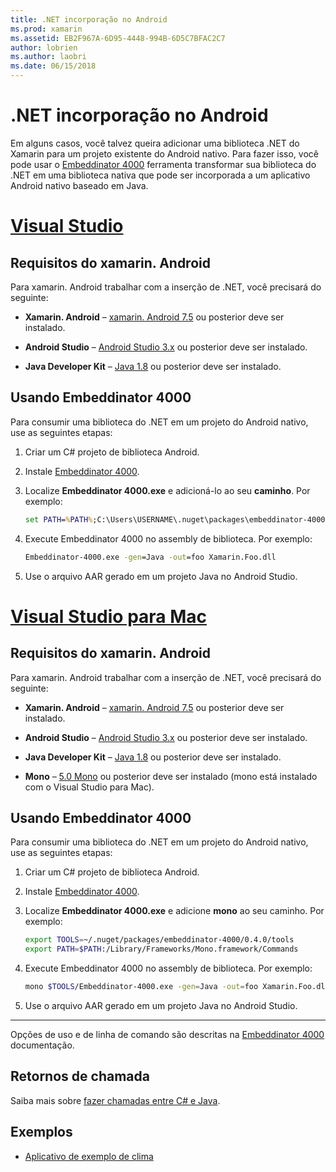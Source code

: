 ```yaml
---
title: .NET incorporação no Android
ms.prod: xamarin
ms.assetid: EB2F967A-6D95-4448-994B-6D5C7BFAC2C7
author: lobrien
ms.author: laobri
ms.date: 06/15/2018
---
```


# <a name="net-embedding-on-android"></a>.NET incorporação no Android

Em alguns casos, você talvez queira adicionar uma biblioteca .NET do Xamarin para um projeto existente do Android nativo. Para fazer isso, você pode usar o [Embeddinator 4000](https://www.nuget.org/packages/Embeddinator-4000/) ferramenta transformar sua biblioteca do .NET em uma biblioteca nativa que pode ser incorporada a um aplicativo Android nativo baseado em Java.

# <a name="visual-studiotabwindows"></a>[Visual Studio](#tab/windows)

## <a name="xamarinandroid-requirements"></a>Requisitos do xamarin. Android

Para xamarin. Android trabalhar com a inserção de .NET, você precisará do seguinte:

-   **Xamarin. Android** &ndash; [xamarin. Android 7.5](https://visualstudio.microsoft.com/xamarin/) ou posterior deve ser instalado.

-   **Android Studio** &ndash; [Android Studio 3.x](https://developer.android.com/studio/) ou posterior deve ser instalado.

-   **Java Developer Kit** &ndash; [Java 1.8](https://www.oracle.com/technetwork/java/javase/downloads/jdk8-downloads-2133151.html) ou posterior deve ser instalado.


## <a name="using-embeddinator-4000"></a>Usando Embeddinator 4000

Para consumir uma biblioteca do .NET em um projeto do Android nativo, use as seguintes etapas:

1.  Criar um C# projeto de biblioteca Android.

2.  Instale [Embeddinator 4000](https://www.nuget.org/packages/Embeddinator-4000/).

3.  Localize **Embeddinator 4000.exe** e adicioná-lo ao seu **caminho**. Por exemplo:

    ```cmd
    set PATH=%PATH%;C:\Users\USERNAME\.nuget\packages\embeddinator-4000\0.4.0\tools
    ```

4.  Execute Embeddinator 4000 no assembly de biblioteca. Por exemplo:

    ```cmd
    Embeddinator-4000.exe -gen=Java -out=foo Xamarin.Foo.dll
    ```

5.  Use o arquivo AAR gerado em um projeto Java no Android Studio.


# <a name="visual-studio-for-mactabmacos"></a>[Visual Studio para Mac](#tab/macos)

## <a name="xamarinandroid-requirements"></a>Requisitos do xamarin. Android

Para xamarin. Android trabalhar com a inserção de .NET, você precisará do seguinte:

-   **Xamarin. Android** &ndash; [xamarin. Android 7.5](https://visualstudio.microsoft.com/xamarin/) ou posterior deve ser instalado.

-   **Android Studio** &ndash; [Android Studio 3.x](https://developer.android.com/studio/) ou posterior deve ser instalado.

-   **Java Developer Kit** &ndash; [Java 1.8](https://www.oracle.com/technetwork/java/javase/downloads/jdk8-downloads-2133151.html) ou posterior deve ser instalado.

-   **Mono** &ndash; [5.0 Mono](https://www.mono-project.com/download/) ou posterior deve ser instalado (mono está instalado com o Visual Studio para Mac).


## <a name="using-embeddinator-4000"></a>Usando Embeddinator 4000

Para consumir uma biblioteca do .NET em um projeto do Android nativo, use as seguintes etapas:

1.  Criar um C# projeto de biblioteca Android.

2.  Instale [Embeddinator 4000](https://www.nuget.org/packages/Embeddinator-4000/).

3.  Localize **Embeddinator 4000.exe** e adicione **mono** ao seu caminho. Por exemplo:

    ```bash
    export TOOLS=~/.nuget/packages/embeddinator-4000/0.4.0/tools
    export PATH=$PATH:/Library/Frameworks/Mono.framework/Commands
    ```

4.  Execute Embeddinator 4000 no assembly de biblioteca. Por exemplo:

    ```bash
    mono $TOOLS/Embeddinator-4000.exe -gen=Java -out=foo Xamarin.Foo.dll
    ```

5.  Use o arquivo AAR gerado em um projeto Java no Android Studio.

-----

Opções de uso e de linha de comando são descritas na [Embeddinator 4000](https://github.com/mono/Embeddinator-4000/blob/master/Usage.md#java--c) documentação.


## <a name="callbacks"></a>Retornos de chamada

Saiba mais sobre [fazer chamadas entre C# e Java](callbacks.md).

## <a name="samples"></a>Exemplos

* [Aplicativo de exemplo de clima](https://github.com/jamesmontemagno/embeddinator-weather)

